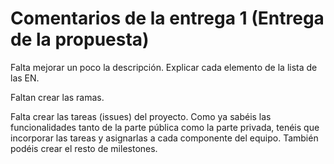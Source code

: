 # Comentarios de la entrega 1 (Entrega de la propuesta)

Falta mejorar un poco la descripción. Explicar cada elemento de la lista de las EN. 

Faltan crear las ramas.

Falta crear las tareas (issues) del proyecto. Como ya sabéis las funcionalidades tanto de la parte pública como la parte privada, tenéis que incorporar las tareas y asignarlas a cada componente del equipo. También podéis crear el resto de milestones.

